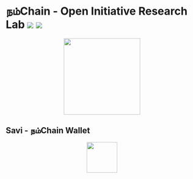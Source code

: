 # நம்Chain - Open Initiative Research Lab ![](https://img.shields.io/badge/Project-Nam-ff69b4.svg) ![](https://img.shields.io/badge/madeby-Ramaguru-blue.svg)

<p align="center">
<img src="https://1.bp.blogspot.com/-0SArWfduw68/XkxV8EmBBcI/AAAAAAAAABw/h9aWSWbm0J4kilgn3xddzQ3PdoP-e3RZgCLcBGAsYHQ/s1600/SAVE_20200127_132431.jpg" width="200" align="center">
</p>  

## Savi - நம்Chain Wallet

<p align="center">
<img src="https://1.bp.blogspot.com/-9RAU0Jl4nP0/X4XlXVouizI/AAAAAAAAAlU/SyXFEE-PAvERpbLsThlp7oZ5EaBsJ2ZwgCLcBGAsYHQ/s799/NamChain_NCT_Savi_L.jpeg" width="80" align="center">
</p>  
